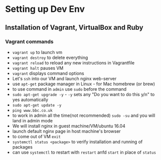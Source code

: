 # Setting up Dev Env
## Installation of Vagrant, VirtualBox and Ruby
### Vagrant commands
- `vagrant up` to launch vm
- `vagrant destroy` to delete everything
- `vagrant reload` to reload any new instructions in Vagrantfile
- `vagrant halt` pauses VM  
- `vagrant` displays command options
- Let's `ssh` into our VM and launch nginx web-server
- use `apt-get` package manager in Linux - for Mac homebrew (or brew)
- to use command in `admin` use `sudo` before the command
- `sudo apt-get upgrade -y` - `-y` sets any "Do you want to do this y/n" to yes automatically
- `sudo apt-get update -y`
- `ping www.bbc.co.uk`
- to work in admin all the time(not recommended) `sudo -su` and you will land in admin mode
- We will install nginx in guest machine/VM/ubuntu 16.04
- launch default nginx page in host machine's browser
- to come out of VM `exit`
- `systemctl status <package>` to verify installation and running of packages
- can use `systemctl` to restart with `restart` anfd `start` in place of `status`
